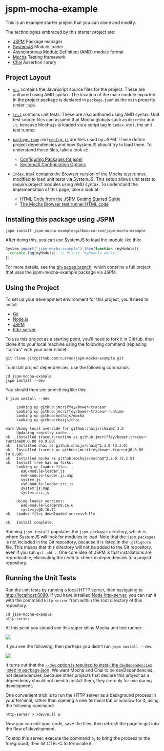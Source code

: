 # jspm-mocha-example

This is an example starter project that you can clone and modify.

The technologies embraced by this starter project are:

 * [JSPM](http://jspm.io/) Package manager
 * [SystemJS](https://github.com/systemjs/systemjs) Module loader
 * [Asynchronous Module Definition](http://requirejs.org/docs/whyamd.html) (AMD) module format
 * [Mocha](http://mochajs.org/) Testing framework
 * [Chai](http://chaijs.com/) Assertion library

## Project Layout

 * [`src`](./src) contains the JavaScript source files for the project. These are authored using AMD syntax. The location of the main module exported in the project package is declared in `package.json` as the `main` property under `jspm`.

 * [`test`](./test) contains unit tests. These are also authored using AMD syntax. Unit test source files can assume that Mocha globals such as `describe` and `it`, because Mocha.js is loaded via a script tag in `index.html`, the unit test runner.

 * [`package.json`](./package.json) and [`config.js`](./config.js) are files used by JSPM. These define project dependencies and how SystemJS should try to load them. To understand these files, take a look at:

   * [Configuring Packages for jspm](https://github.com/jspm/registry/wiki/Configuring-Packages-for-jspm)
   * [SystemJS Configuration Options](https://github.com/systemjs/systemjs/wiki/Configuration-Options)

 * [`index.html`](./index.html) contains the [Browser version of the Mocha test runner](http://mochajs.org/#browser-support), modified to load unit tests via SystemJS. This setup allows unit tests to require project modules using AMD syntax. To understand the implementation of this page, take a look at:

   * [HTML Code from the JSPM Getting Started Guide](https://github.com/jspm/jspm-cli/wiki/Getting-Started#5-run-the-code)
   * [The Mocha Browser test runner HTML code](http://mochajs.org/#browser-support)

## Installing this package using JSPM

```
jspm install jspm-mocha-example=github:curran/jspm-mocha-example
```

After doing this, you can use SystemJS to load the module like this:

```javascript
System.import("jspm-mocha-example").then(function (myModule){
  console.log(myModule); // Prints "myModule works!"
});
```

For more details, see the [gh-pages branch](https://github.com/curran/jspm-mocha-example/tree/gh-pages), which contains a full project that uses the jspm-mocha-example package via JSPM.

## Using the Project

To set up your development environment for this project, you'll need to install:

 * [Git](http://git-scm.com/)
 * [Node.js](https://nodejs.org/)
 * [JSPM](https://github.com/jspm/jspm-cli/wiki/Getting-Started)
 * [http-server](https://www.npmjs.com/package/http-server)

To use this project as a starting point, you'll need to fork it in GitHub, then clone it to your local machine using the following command (replacing "curran" with your user name):

`git clone git@github.com:curran/jspm-mocha-example.git`

To install project dependencies, use the following commands:

```
cd jspm-mocha-example
jspm install --dev
```

You should then see something like this:

```
$ jspm install --dev

     Looking up github:jmcriffey/bower-traceur
     Looking up github:jmcriffey/bower-traceur-runtime
     Looking up github:mochajs/mocha
     Looking up github:chaijs/chai

warn Using local override for github:chaijs/chai@2.3.0
     Updating registry cache...
ok   Installed traceur-runtime as github:jmcriffey/bower-traceur-runtime@0.0.88 (0.0.88)
ok   Installed chai as github:chaijs/chai@^2.3.0 (2.3.0)
ok   Installed traceur as github:jmcriffey/bower-traceur@0.0.88 (0.0.88)
ok   Installed mocha as github:mochajs/mocha@^2.2.5 (2.2.5)
ok   Install tree has no forks.
     Looking up loader files...
       es6-module-loader.js
       es6-module-loader.js.map
       system.js
       es6-module-loader.src.js
       system.js.map
       system.src.js
     
     Using loader versions:
       es6-module-loader@0.16.6
       systemjs@0.16.11
ok   Loader files downloaded successfully

ok   Install complete.
```

Running `jspm install` populates the `jspm_packages` directory, which is where SystemJS will look for modules to load. Note that the `jspm_packages` is not included in the Git repository, because it is listed in the `.gitignore` file. This means that this directory will not be added to the Git repository, even if you run `git add .`. One core idea of JSPM is that installations are reproducible, eliminating the need to check in dependencies to a project repository.

## Running the Unit Tests

Run the unit tests by running a local HTTP server, then navigating to [http://localhost:8080](http://localhost:8080). If you have installed [Node http-server](https://www.npmjs.com/package/http-server), you can run it with the command `http-server` from within the root directory of this repository.

```
cd jspm-mocha-example
http-server
```

At this point you should see this super shiny Mocha unit test runner:

![](http://curran.github.io/images/jspm-mocha-example/jspmMocha.png)

If you see the following, then perhaps you didn't run `jspm install --dev`.

![](http://curran.github.io/images/jspm-mocha-example/fail.png)

It turns out that the [`--dev` option is required to install the `devDependencies` listed in package.json](https://github.com/jspm/jspm-cli/issues/747). We want Mocha and Chai to be devDependencies, not dependencies, because other projects that declare this project as a dependency should not need to install them, they are only for use during development.

One convenient trick is to run the HTTP server as a background process in your terminal, rather than opening a new terminal tab or window for it, using the following command:

`http-server > /dev/null &`

Now you can edit your code, save the files, then refresh the page to get into the flow of development.

To stop this server, execute the command `fg` to bring the process to the foreground, then hit CTRL-C to terminate it.

